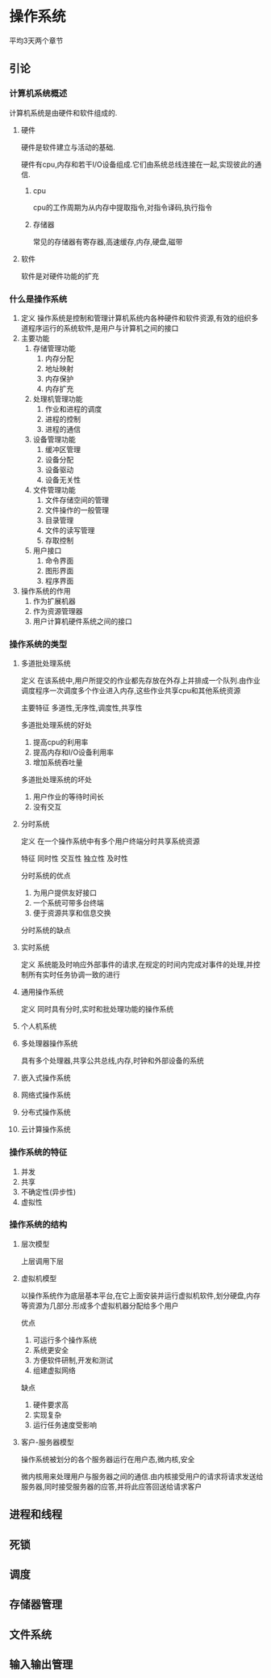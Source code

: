 # 操作系统

平均3天两个章节

## 引论

### 计算机系统概述

计算机系统是由硬件和软件组成的.

1. 硬件

   硬件是软件建立与活动的基础.

   硬件有cpu,内存和若干I/O设备组成.它们由系统总线连接在一起,实现彼此的通信.

   1. cpu

      cpu的工作周期为从内存中提取指令,对指令译码,执行指令

   2. 存储器

      常见的存储器有寄存器,高速缓存,内存,硬盘,磁带

2. 软件

   软件是对硬件功能的扩充

### 什么是操作系统

1. 定义 操作系统是控制和管理计算机系统内各种硬件和软件资源,有效的组织多道程序运行的系统软件,是用户与计算机之间的接口
2. 主要功能
   1. 存储管理功能
      1. 内存分配
      2. 地址映射
      3. 内存保护
      4. 内存扩充
   2. 处理机管理功能
      1. 作业和进程的调度
      2. 进程的控制
      3. 进程的通信
   3. 设备管理功能
      1. 缓冲区管理
      2. 设备分配
      3. 设备驱动
      4. 设备无关性
   4. 文件管理功能
      1. 文件存储空间的管理
      2. 文件操作的一般管理
      3. 目录管理
      4. 文件的读写管理
      5. 存取控制
   5. 用户接口
      1. 命令界面
      2. 图形界面
      3. 程序界面
3. 操作系统的作用
   1. 作为扩展机器
   2. 作为资源管理器
   3. 用户计算机硬件系统之间的接口

### 操作系统的类型

1. 多道批处理系统

   定义 在该系统中,用户所提交的作业都先存放在外存上并排成一个队列.由作业调度程序一次调度多个作业进入内存,这些作业共享cpu和其他系统资源

   主要特征 多道性,无序性,调度性,共享性

   多道批处理系统的好处

   1. 提高cpu的利用率
   2. 提高内存和I/O设备利用率
   3. 增加系统吞吐量

   多道批处理系统的坏处

   1. 用户作业的等待时间长
   2. 没有交互

2. 分时系统

   定义 在一个操作系统中有多个用户终端分时共享系统资源

   特征 同时性 交互性 独立性 及时性

   分时系统的优点

   1. 为用户提供友好接口
   2. 一个系统可带多台终端
   3. 便于资源共享和信息交换

   分时系统的缺点

3. 实时系统

   定义 系统能及时响应外部事件的请求,在规定的时间内完成对事件的处理,并控制所有实时任务协调一致的进行

4. 通用操作系统

   定义 同时具有分时,实时和批处理功能的操作系统

5. 个人机系统

6. 多处理器操作系统

   具有多个处理器,共享公共总线,内存,时钟和外部设备的系统

7. 嵌入式操作系统

8. 网络式操作系统

9. 分布式操作系统

10. 云计算操作系统

### 操作系统的特征

1. 并发
2. 共享
3. 不确定性(异步性)
4. 虚拟性

### 操作系统的结构

1. 层次模型

   上层调用下层

2. 虚拟机模型

   以操作系统作为底层基本平台,在它上面安装并运行虚拟机软件,划分硬盘,内存等资源为几部分.形成多个虚拟机器分配给多个用户

   优点

   1. 可运行多个操作系统
   2. 系统更安全
   3. 方便软件研制,开发和测试
   4. 组建虚拟网络

   缺点

   1. 硬件要求高
   2. 实现复杂
   3. 运行任务速度受影响

3. 客户-服务器模型

   操作系统被划分的各个服务器运行在用户态,微内核,安全

   微内核用来处理用户与服务器之间的通信.由内核接受用户的请求将请求发送给服务器,同时接受服务器的应答,并将此应答回送给请求客户

## 进程和线程

## 死锁

## 调度

## 存储器管理

## 文件系统

## 输入输出管理

